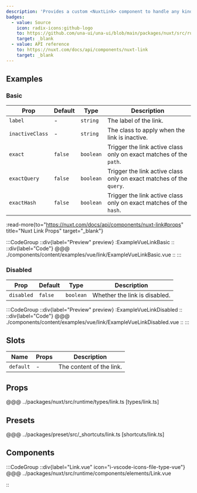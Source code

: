 ```yaml
---
description: 'Provides a custom <NuxtLink> component to handle any kind of links within your application.'
badges:
  - value: Source
    icon: radix-icons:github-logo
    to: https://github.com/una-ui/una-ui/blob/main/packages/nuxt/src/runtime/components/elements/Link.vue
    target: _blank
  - value: API reference
    to: https://nuxt.com/docs/api/components/nuxt-link
    target: _blank
---
```


## Examples

### Basic

| Prop            | Default | Type      | Description                                                         |
| --------------- | ------- | --------- | ------------------------------------------------------------------- |
| `label`         | -       | `string`  | The label of the link.                                              |
| `inactiveClass` | -       | `string`  | The class to apply when the link is inactive.                       |
| `exact`         | `false` | `boolean` | Trigger the link active class only on exact matches of the `path`.  |
| `exactQuery`    | `false` | `boolean` | Trigger the link active class only on exact matches of the `query`. |
| `exactHash`     | `false` | `boolean` | Trigger the link active class only on exact matches of the `hash`.  |

:read-more{to="https://nuxt.com/docs/api/components/nuxt-link#props" title="Nuxt Link Props" target="_blank"}

:::CodeGroup
::div{label="Preview" preview}
:ExampleVueLinkBasic
::
::div{label="Code"}
@@@ ./components/content/examples/vue/link/ExampleVueLinkBasic.vue
::
:::

### Disabled

| Prop       | Default | Type      | Description                   |
| ---------- | ------- | --------- | ----------------------------- |
| `disabled` | `false` | `boolean` | Whether the link is disabled. |

:::CodeGroup
::div{label="Preview" preview}
:ExampleVueLinkDisabled
::
::div{label="Code"}
@@@ ./components/content/examples/vue/link/ExampleVueLinkDisabled.vue
::
:::

## Slots

| Name      | Props | Description              |
| --------- | ----- | ------------------------ |
| `default` | -     | The content of the link. |

## Props

@@@ ../packages/nuxt/src/runtime/types/link.ts [types/link.ts]

## Presets

@@@ ../packages/preset/src/_shortcuts/link.ts [shortcuts/link.ts]

## Components

:::CodeGroup
::div{label="Link.vue" icon="i-vscode-icons-file-type-vue"}
@@@ ../packages/nuxt/src/runtime/components/elements/Link.vue

::
